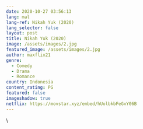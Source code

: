 ```yaml
---
date: 2020-10-27 03:56:13
lang: mal
lang-ref: Nikah Yuk (2020)
lang_selector: false
layout: post
title: Nikah Yuk (2020)
image: /assets/images/2.jpg
featured_image: /assets/images/2.jpg
author: maxflix21
genre:
  - Comedy
  - Drama
  - Romance
country: Indonesia
content_rating: PG
featured: false
imageshadow: true
netflix: https://movstar.xyz/embed/hUolbkbFeGxY06B
---
```

\